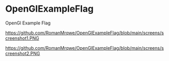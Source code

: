 # OpenGlExampleFlag
OpenGl Example Flag

https://github.com/RomanMrqwe/OpenGlExampleFlag/blob/main/screens/screenshot1.PNG


https://github.com/RomanMrqwe/OpenGlExampleFlag/blob/main/screens/screenshot2.PNG
